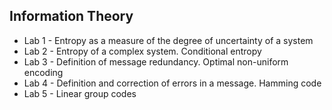 ## Information Theory

- Lab 1 - Entropy as a measure of the degree of uncertainty of a system
- Lab 2 - Entropy of a complex system. Conditional entropy
- Lab 3 - Definition of message redundancy. Optimal non-uniform encoding
- Lab 4 - Definition and correction of errors in a message. Hamming code
- Lab 5 - Linear group codes
